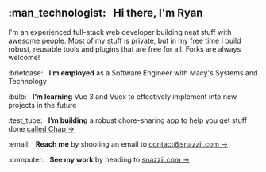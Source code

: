 <h2>:man_technologist: &nbsp; Hi there, I'm Ryan</h2>
<p>I'm an experienced full-stack web developer building neat stuff with awesome people.  Most of my stuff is private, but in my free time I build robust, reusable tools and plugins that are free for all.  Forks are always welcome!</p>
<p>:briefcase: &nbsp; <strong>I’m employed</strong> as a Software Engineer with Macy's Systems and Technology</p>
<p>:bulb: &nbsp; <strong>I’m learning</strong> Vue 3 and Vuex to effectively implement into new projects in the future</p>
<p>:test_tube: &nbsp; <strong>I’m building</strong> a robust chore-sharing app to help you get stuff done <a href="https://www.trychap.com">called Chap &rarr;</a></p>
<p>:email: &nbsp; <strong>Reach me</strong> by shooting an email to <a href="mailto:contact@snazzii.com">contact@snazzii.com &rarr;</a></p>
<p>:computer: &nbsp; <strong>See my work</strong> by heading to <a href="https://www.snazzii.com">snazzii.com &rarr;</a></p>
